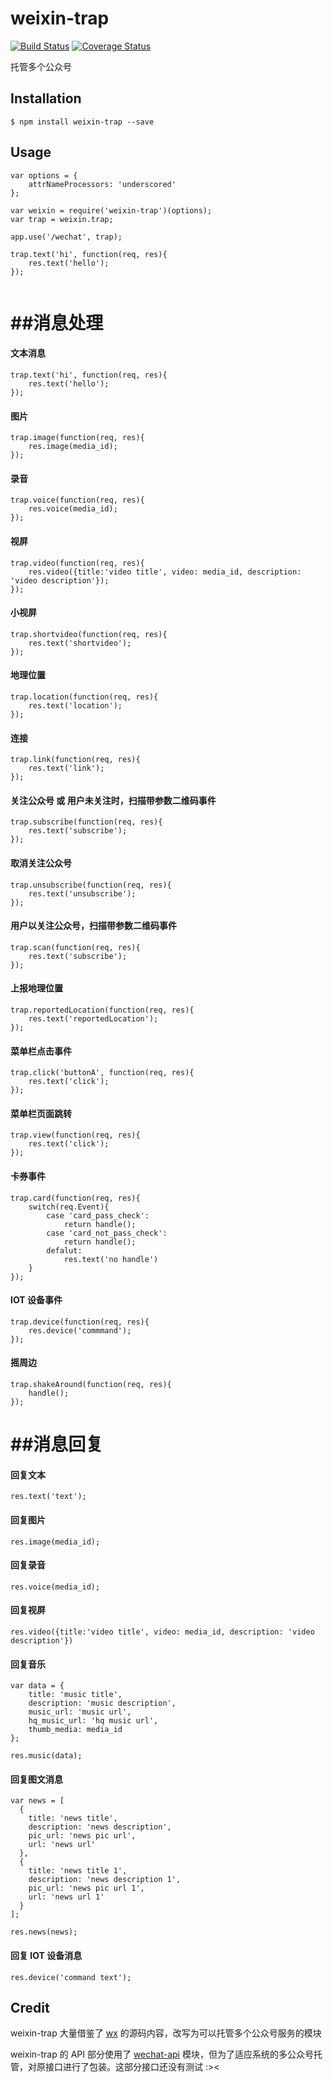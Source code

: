 weixin-trap
==========
[![Build Status](https://travis-ci.org/liuxiaodong/weixin-trap.png)](https://travis-ci.org/liuxiaodong/weixin-trap)
[![Coverage Status](https://coveralls.io/repos/liuxiaodong/weixin-trap/badge.png)](https://coveralls.io/github/liuxiaodong/weixin-trap)

托管多个公众号

## Installation

```
$ npm install weixin-trap --save
```

## Usage

```
var options = {
	attrNameProcessors: 'underscored'
};

var weixin = require('weixin-trap')(options);
var trap = weixin.trap;

app.use('/wechat', trap);

trap.text('hi', function(req, res){
	res.text('hello');
});


```

##消息处理
=====


#### 文本消息

```
trap.text('hi', function(req, res){
	res.text('hello');
});
```

#### 图片

```
trap.image(function(req, res){
	res.image(media_id);
});
```

#### 录音

```
trap.voice(function(req, res){
	res.voice(media_id);
});
```

#### 视屏

```
trap.video(function(req, res){
	res.video({title:'video title', video: media_id, description: 'video description'});
});
```

#### 小视屏

```
trap.shortvideo(function(req, res){
	res.text('shortvideo');
});
```

#### 地理位置

```
trap.location(function(req, res){
	res.text('location');
});
```

#### 连接

```
trap.link(function(req, res){
	res.text('link');
});
```

#### 关注公众号 或 用户未关注时，扫描带参数二维码事件

```
trap.subscribe(function(req, res){
	res.text('subscribe');
});
```

#### 取消关注公众号

```
trap.unsubscribe(function(req, res){
	res.text('unsubscribe');
});
```

#### 用户以关注公众号，扫描带参数二维码事件

```
trap.scan(function(req, res){
	res.text('subscribe');
});
```

#### 上报地理位置

```
trap.reportedLocation(function(req, res){
	res.text('reportedLocation');
});
```

#### 菜单栏点击事件

```
trap.click('buttonA', function(req, res){
	res.text('click');
});
```

#### 菜单栏页面跳转

```
trap.view(function(req, res){
	res.text('click');
});
```

#### 卡券事件

```
trap.card(function(req, res){
	switch(req.Event){
		case 'card_pass_check': 
			return handle();
		case 'card_not_pass_check':
			return handle();
		defalut:
			res.text('no handle')
	}
});
```

#### IOT 设备事件

```
trap.device(function(req, res){
	res.device('commmand');
});
```

#### 摇周边

```
trap.shakeAround(function(req, res){
	handle();
});
```

##消息回复
=====

#### 回复文本

```
res.text('text');
```

#### 回复图片

```
res.image(media_id);
```

#### 回复录音

```
res.voice(media_id);
```

#### 回复视屏

```
res.video({title:'video title', video: media_id, description: 'video description'})
```

#### 回复音乐

```
var data = {
	title: 'music title',
	description: 'music description',
	music_url: 'music url',
	hq_music_url: 'hq music url',
	thumb_media: media_id
};

res.music(data);
```

#### 回复图文消息

```
var news = [
  {
    title: 'news title',
    description: 'news description',
    pic_url: 'news pic url',
    url: 'news url'
  },
  {
    title: 'news title 1',
    description: 'news description 1',
    pic_url: 'news pic url 1',
    url: 'news url 1'
  }  
];
	
res.news(news);	
```

#### 回复 IOT 设备消息

```
res.device('command text');
```


## Credit

weixin-trap 大量借鉴了 <a href="https://github.com/baoshan/wx">wx</a> 的源码内容，改写为可以托管多个公众号服务的模块

weixin-trap 的 API 部分使用了 <a href="https://github.com/node-webot/wechat-api">wechat-api</a> 模块，但为了适应系统的多公众号托管，对原接口进行了包装。这部分接口还没有测试 :><